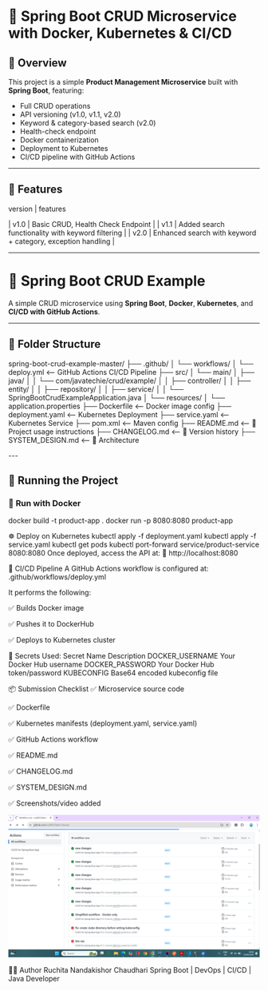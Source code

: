 # 🧩 Spring Boot CRUD Microservice with Docker, Kubernetes & CI/CD

## 📌 Overview

This project is a simple **Product Management Microservice** built with **Spring Boot**, featuring:

- Full CRUD operations
- API versioning (v1.0, v1.1, v2.0)
- Keyword & category-based search (v2.0)
- Health-check endpoint
- Docker containerization
- Deployment to Kubernetes
- CI/CD pipeline with GitHub Actions

---

## 🚀 Features

version   |    features

| v1.0    | Basic CRUD, Health Check     Endpoint                                    |
| v1.1    | Added search functionality with keyword filtering                        |
| v2.0    | Enhanced search with keyword + category, exception handling              |

---
# 🧰 Spring Boot CRUD Example

A simple CRUD microservice using **Spring Boot**, **Docker**, **Kubernetes**, and **CI/CD with GitHub Actions**.

---
## 📁 Folder Structure

spring-boot-crud-example-master/
├── .github/
│ └── workflows/
│ └── deploy.yml <-- GitHub Actions CI/CD Pipeline
├── src/
│ └── main/
│ ├── java/
│ │ └── com/javatechie/crud/example/
│ │ ├── controller/
│ │ ├── entity/
│ │ ├── repository/
│ │ ├── service/
│ │ └── SpringBootCrudExampleApplication.java
│ └── resources/
│ └── application.properties
├── Dockerfile <-- Docker image config
├── deployment.yaml <-- Kubernetes Deployment
├── service.yaml <-- Kubernetes Service
├── pom.xml <-- Maven config
├── README.md <-- 📄 Project usage instructions
├── CHANGELOG.md <-- 📜 Version history
├── SYSTEM_DESIGN.md <-- 🧠 Architecture

</details>
---

## 🚀 Running the Project

### 🐳 **Run with Docker**
docker build -t product-app .
docker run -p 8080:8080 product-app


☸️ Deploy on Kubernetes
kubectl apply -f deployment.yaml
kubectl apply -f service.yaml
kubectl get pods
kubectl port-forward service/product-service 8080:8080
Once deployed, access the API at:
🔗 http://localhost:8080

🔁 CI/CD Pipeline
A GitHub Actions workflow is configured at:
.github/workflows/deploy.yml

It performs the following:

✅ Builds Docker image

✅ Pushes it to DockerHub

✅ Deploys to Kubernetes cluster

🔐 Secrets Used:
Secret Name	Description
DOCKER_USERNAME	Your Docker Hub username
DOCKER_PASSWORD	Your Docker Hub token/password
KUBECONFIG	Base64 encoded kubeconfig file

📦 Submission Checklist
✅ Microservice source code

✅ Dockerfile

✅ Kubernetes manifests (deployment.yaml, service.yaml)

✅ GitHub Actions workflow

✅ README.md

✅ CHANGELOG.md

✅ SYSTEM_DESIGN.md

✅ Screenshots/video added

![image alt](https://github.com/ru2003/Task2-Devops/blob/a4517a390264c45d69a28af82a9385e5ffaa327a/Screenshot%202025-06-23%20000511.png)


👩‍💻 Author
Ruchita Nandakishor Chaudhari
Spring Boot | DevOps | CI/CD | Java Developer 
